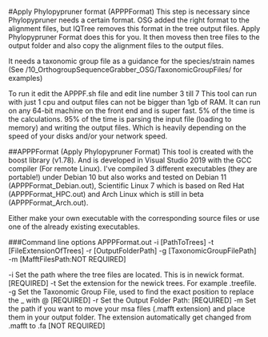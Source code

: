 #Apply Phylopypruner format (APPPFormat)
This step is necessary since Phylopypruner needs a certain format.
OSG added the right format to the alignment files, but IQTree removes this format in the tree output files. Apply Phylopypruner Format does this for you.
It then movess then tree files to the output folder and also copy the alignment files to the output files.

It needs a taxonomic group file as a guidance for the species/strain names (See /10_OrthogroupSequenceGrabber_OSG/TaxonomicGroupFiles/ for examples)

To run it edit the APPPF.sh file and edit line number 3 till 7
This tool can run with just 1 cpu and output files can not be bigger than 1gb of RAM. It can run on any 64-bit machine on the front end and is super fast. 5% of the time is the calculations. 95% of the time is parsing the input file (loading to memory) and writing the output files. Which is heavily depending on the speed of your disks and/or your network speed.

##APPPFormat (Apply Phylopypruner Format)
This tool is created with the boost library (v1.78). And is developed in Visual Studio 2019 with the GCC compiler (For remote Linux).  I've compiled 3 different executables (they are portable!) under Debian 10 but also works and tested on Debian 11 (APPPFormat_Debian.out), Scientific Linux 7 which is based on Red Hat (APPPFormat_HPC.out) and Arch Linux which is still in beta (APPPFormat_Arch.out).

Either make your own executable with the corresponding source files or use one of the already existing executables.

###Command line options
APPPFormat.out -i [PathToTrees] -t [FileExtensionOfTrees] -r [OutputFolderPath] -g [TaxonomicGroupFilePath] -m [MafftFilesPath:NOT REQUIRED]

-i <PathToTrees>		Set the path where the tree files are located. 
						This is in newick format.[REQUIRED]
-t <TreeFileExtension> 	Set the extension for the newick trees. For example .treefile.
-g <TaxonomicGroupFile>	Set the Taxonomic Group File, used to find the exact position 
						to replace the _ with @ [REQUIRED]
-r <OutputFolderPath>	Set the Output Folder Path: [REQUIRED]
-m <PathToMafftFiles>	Set the path if you want to move your msa files (.mafft extension)
						and place them in your output folder. The extension automatically get changed from .mafft to .fa [NOT REQUIRED]